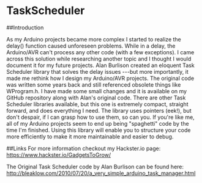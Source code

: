 # TaskScheduler

##Introduction

As my Arduino projects became more complex I started to realize the delay() function caused unforeseen problems. While in a delay, the Arduino/AVR can't process any other code (with a few exceptions). I came across this solution while researching another topic and I thought I would document it for my future projects. Alan Burlison created an eloquent Task Scheduler library that solves the delay issues ---but more importantly, it made me rethink how I design my Arduino/AVR projects. The original code was written some years back and still referenced obsolete things like WProgram.h. I have made some small changes and it is available on my GitHub repository along with Alan's original code. There are other Task Scheduler libraries available, but this one is extremely compact, straight forward, and does everything I need. The library uses pointers (eek!), but don't despair, if I can grasp how to use them, so can you. If you're like me, all of my Arduino projects seem to end up being "spaghetti" code by the time I'm finished. Using this library will enable you to structure your code more efficiently to make it more maintainable and easier to debug.

##Links
For more information checkout my Hackster.io page: 
https://www.hackster.io/GadgetsToGrow/

The Original Task Scheduler code by Alan Burlison can be found here: http://bleaklow.com/2010/07/20/a_very_simple_arduino_task_manager.html
